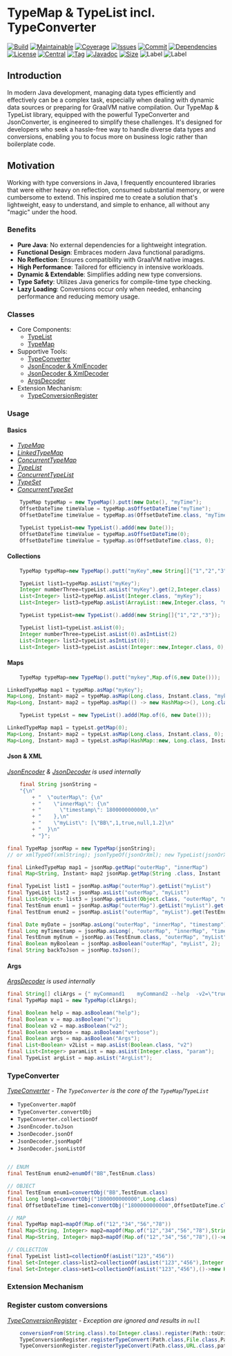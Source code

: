 # TypeMap & TypeList incl. TypeConverter

[![Build][build_shield]][build_link]
[![Maintainable][maintainable_shield]][maintainable_link]
[![Coverage][coverage_shield]][coverage_link]
[![Issues][issues_shield]][issues_link]
[![Commit][commit_shield]][commit_link]
[![Dependencies][dependency_shield]][dependency_link]
[![License][license_shield]][license_link]
[![Central][central_shield]][central_link]
[![Tag][tag_shield]][tag_link]
[![Javadoc][javadoc_shield]][javadoc_link]
[![Size][size_shield]][size_shield]
![Label][label_shield]
![Label][java_version]

## Introduction

In modern Java development, managing data types efficiently and effectively can be a complex task, especially when
dealing with dynamic data sources or preparing for GraalVM native compilation. Our TypeMap & TypeList library, equipped
with the powerful TypeConverter and JsonConverter, is engineered to simplify these challenges. It's designed for
developers who seek a hassle-free way to handle diverse data types and conversions, enabling you to focus more on
business logic rather than boilerplate code.

## Motivation

Working with type conversions in Java, I frequently encountered libraries that were either heavy on reflection, consumed
substantial memory, or were cumbersome to extend. This inspired me to create a solution that's lightweight, easy to
understand, and simple to enhance, all without any "magic" under the hood.

### Benefits

- **Pure Java**: No external dependencies for a lightweight integration.
- **Functional Design**: Embraces modern Java functional paradigms.
- **No Reflection**: Ensures compatibility with GraalVM native images.
- **High Performance**: Tailored for efficiency in intensive workloads.
- **Dynamic & Extendable**: Simplifies adding new type conversions.
- **Type Safety**: Utilizes Java generics for compile-time type checking.
- **Lazy Loading**: Conversions occur only when needed, enhancing performance and reducing memory usage.

### Classes

- Core Components:
    - [TypeList](#basics)
    - [TypeMap](#basics)
- Supportive Tools:
    - [TypeConverter](#typeconverter)
    - [JsonEncoder & XmlEncoder](#json--xml)
    - [JsonDecoder & XmlDecoder](#json--xml)
    - [ArgsDecoder](#args)
- Extension Mechanism:
    - [TypeConversionRegister](#register-custom-conversions)

### Usage

#### Basics

- _[TypeMap](src/main/java/berlin/yuna/typemap/model/TypeMap.java)_
- _[LinkedTypeMap](src/main/java/berlin/yuna/typemap/model/LinkedTypeMap.java)_
- _[ConcurrentTypeMap](src/main/java/berlin/yuna/typemap/model/ConcurrentTypeMap.java)_
- _[TypeList](src/main/java/berlin/yuna/typemap/model/TypeList.java)_
- _[ConcurrentTypeList](src/main/java/berlin/yuna/typemap/model/ConcurrentTypeList.java)_
- _[TypeSet](src/main/java/berlin/yuna/typemap/model/TypeSet.java)_
- _[ConcurrentTypeSet](src/main/java/berlin/yuna/typemap/model/ConcurrentTypeSet.java)_

```java
    TypeMap typeMap = new TypeMap().putt(new Date(), "myTime");
    OffsetDateTime timeValue = typeMap.asOffsetDateTime("myTime");
    OffsetDateTime timeValue = typeMap.as(OffsetDateTime.class, "myTime");
```

```java
    TypeList typeList=new TypeList().addd(new Date());
    OffsetDateTime timeValue = typeMap.asOffsetDateTime(0);
    OffsetDateTime timeValue = typeMap.as(OffsetDateTime.class, 0);
```

#### Collections

```java
    TypeMap typeMap=new TypeMap().putt("myKey",new String[]{"1","2","3"});

    TypeList list1=typeMap.asList("myKey");
    Integer numberThree=typeList.asList("myKey").get(2,Integer.class)
    List<Integer> list2=typeMap.asList(Integer.class, "myKey");
    List<Integer> list3=typeMap.asList(ArrayList::new,Integer.class, "myKey");
```

```java
    TypeList typeList=new TypeList().addd(new String[]{"1","2","3"});

    TypeList list1=typeList.asList(0);
    Integer numberThree=typeList.asList(0).asIntList(2)
    List<Integer> list2=typeList.asIntList(0);
    List<Integer> list3=typeList.asList(Integer::new,Integer.class, 0);
```

#### Maps

```java
    TypeMap typeMap=new TypeMap().putt("mykey",Map.of(6,new Date()));

LinkedTypeMap map1 = typeMap.asMap("myKey");
Map<Long, Instant> map2 = typeMap.asMap(Long.class, Instant.class, "mykey")
Map<Long, Instant> map2 = typeMap.asMap(() -> new HashMap<>(), Long.class, "mykey")
```

```java
    TypeList typeLst = new TypeList().addd(Map.of(6, new Date()));

LinkedTypeMap map1 = typeLst.getMap(0);
Map<Long, Instant> map2 = typeLst.asMap(Long.class, Instant.class, 0);
Map<Long, Instant> map3 = typeLst.asMap(HashMap::new, Long.class, Instant.class, 0);
```

#### Json & XML

_[JsonEncoder](src/main/java/berlin/yuna/typemap/logic/JsonEncoder.java) & [JsonDecoder](src/main/java/berlin/yuna/typemap/logic/JsonDecoder.java)
is used internally_

```java
    final String jsonString =
    "{\n"
        + "  \"outerMap\": {\n"
        + "    \"innerMap\": {\n"
        + "      \"timestamp\": 1800000000000,\n"
        + "    },\n"
        + "    \"myList\": [\"BB\",1,true,null,1.2]\n"
        + "  }\n"
        + "}";

final TypeMap jsonMap = new TypeMap(jsonString);
// or xmlTypeOf(xmlString); jsonTypeOf(jsonOrXml); new TypeList(jsonOrXmlString);

final LinkedTypeMap map1 = jsonMap.getMap("outerMap", "innerMap")
final Map<String, Instant> map2 jsonMap.getMap(String .class, Instant .class,"outerMap","innerMap")

final TypeList list1 = jsonMap.asMap("outerMap").getList("myList")
final TypeList list2 = jsonMap.asList("outerMap", "myList")
final List<Object> list3 = jsonMap.getList(Object.class, "outerMap", "myList")
final TestEnum enum1 = jsonMap.asMap("outerMap").getList("myList").get(TestEnum.class, 0)
final TestEnum enum2 = jsonMap.asList("outerMap", "myList").get(TestEnum.class, 0)

final Date myDate = jsonMap.asLong("outerMap", "innerMap", "timestamp");
final Long myTimestamp = jsonMap.asLong(, "outerMap", "innerMap", "timestamp");
final TestEnum myEnum = jsonMap.as(TestEnum.class, "outerMap", "myList", 0);
final Boolean myBoolean = jsonMap.asBoolean("outerMap", "myList", 2);
final String backToJson = jsonMap.toJson();
```

#### Args

_[ArgsDecoder](src/main/java/berlin/yuna/typemap/logic/ArgsDecoder.java) is used internally_

```java
final String[] cliArgs = {" myCommand1    myCommand2 --help  -v2=\"true\" -v=\"true\" -v=\"true\" --verbose=\"true\"   -Args=\"true\" -param 42   54   -ArgList=\"item 1\" --ArgList=\"item 2\" -v2=\"false\" --ArgList=\"-item 3\"  "};
final TypeMap map1 = new TypeMap(cliArgs);

final Boolean help = map.asBoolean("help");
final Boolean v = map.asBoolean("v");
final Boolean v2 = map.asBoolean("v2");
final Boolean verbose = map.asBoolean("verbose");
final Boolean args = map.asBoolean("Args");
final List<Boolean> v2List = map.asList(Boolean.class, "v2")
final List<Integer> paramList = map.asList(Integer.class, "param");
final TypeList argList = map.asList("ArgList");
```

### TypeConverter

_[TypeConverter](src/main/java/berlin/yuna/typemap/logic/TypeConverter.java) - The `TypeConverter` is the core of
the `TypeMap`/`TypeList`_

* `TypeConverter.mapOf`
* `TypeConverter.convertObj`
* `TypeConverter.collectionOf`
* `JsonEncoder.toJson`
* `JsonDecoder.jsonOf`
* `JsonDecoder.jsonMapOf`
* `JsonDecoder.jsonListOf`

```java

// ENUM
final TestEnum enum2=enumOf("BB",TestEnum.class)

// OBJECT
final TestEnum enum1=convertObj("BB",TestEnum.class)
final Long long1=convertObj("1800000000000",Long.class)
final OffsetDateTime time1=convertObj("1800000000000",OffsetDateTime.class)

// MAP
final TypeMap map1=mapOf(Map.of("12","34","56","78"))
final Map<String, Integer> map2=mapOf(Map.of("12","34","56","78"),String.class,Integer.class)
final Map<String, Integer> map3=mapOf(Map.of("12","34","56","78"),()->new HashMap<>(),String.class,Integer.class)

// COLLECTION
final TypeList list1=collectionOf(asList("123","456"))
final Set<Integer.class>list2=collectionOf(asList("123","456"),Integer.class)
final Set<Integer.class>set1=collectionOf(asList("123","456"),()->new HashSet<>(),Integer.class)
```

### Extension Mechanism

### Register custom conversions

_[TypeConversionRegister](src/main/java/berlin/yuna/typemap/config/TypeConversionRegister.java) - Exception are ignored
and results in `null`_

```java
    conversionFrom(String.class).to(Integer.class).register(Path::toUri);
    TypeConversionRegister.registerTypeConvert(Path.class,File.class,Path::toFile);
    TypeConversionRegister.registerTypeConvert(Path.class,URL.class,path->path.toUri().toURL());
```

[build_shield]: https://github.com/YunaBraska/type-map/workflows/MVN_RELEASE/badge.svg

[build_link]: https://github.com/YunaBraska/type-map/actions?query=workflow%3AMVN_RELEASE

[maintainable_shield]: https://img.shields.io/codeclimate/maintainability/YunaBraska/type-map?style=flat-square

[maintainable_link]: https://codeclimate.com/github/YunaBraska/type-map/maintainability

[coverage_shield]: https://img.shields.io/codeclimate/coverage/YunaBraska/type-map?style=flat-square

[coverage_link]: https://codeclimate.com/github/YunaBraska/type-map/test_coverage

[issues_shield]: https://img.shields.io/github/issues/YunaBraska/type-map?style=flat-square

[issues_link]: https://github.com/YunaBraska/type-map/commits/main

[commit_shield]: https://img.shields.io/github/last-commit/YunaBraska/type-map?style=flat-square

[commit_link]: https://github.com/YunaBraska/type-map/issues

[license_shield]: https://img.shields.io/github/license/YunaBraska/type-map?style=flat-square

[license_link]: https://github.com/YunaBraska/type-map/blob/main/LICENSE

[dependency_shield]: https://img.shields.io/librariesio/github/YunaBraska/type-map?style=flat-square

[dependency_link]: https://libraries.io/github/YunaBraska/type-map

[central_shield]: https://img.shields.io/maven-central/v/berlin.yuna/type-map?style=flat-square

[central_link]:https://search.maven.org/artifact/berlin.yuna/type-map

[tag_shield]: https://img.shields.io/github/v/tag/YunaBraska/type-map?style=flat-square

[tag_link]: https://github.com/YunaBraska/type-map/releases

[javadoc_shield]: https://javadoc.io/badge2/berlin.yuna/type-map/javadoc.svg?style=flat-square

[javadoc_link]: https://javadoc.io/doc/berlin.yuna/type-map

[size_shield]: https://img.shields.io/github/repo-size/YunaBraska/type-map?style=flat-square

[label_shield]: https://img.shields.io/badge/Yuna-QueenInside-blueviolet?style=flat-square

[gitter_shield]: https://img.shields.io/gitter/room/YunaBraska/type-map?style=flat-square

[gitter_link]: https://gitter.im/type-map/Lobby

[java_version]: https://img.shields.io/badge/java-8-blueviolet?style=flat-square
